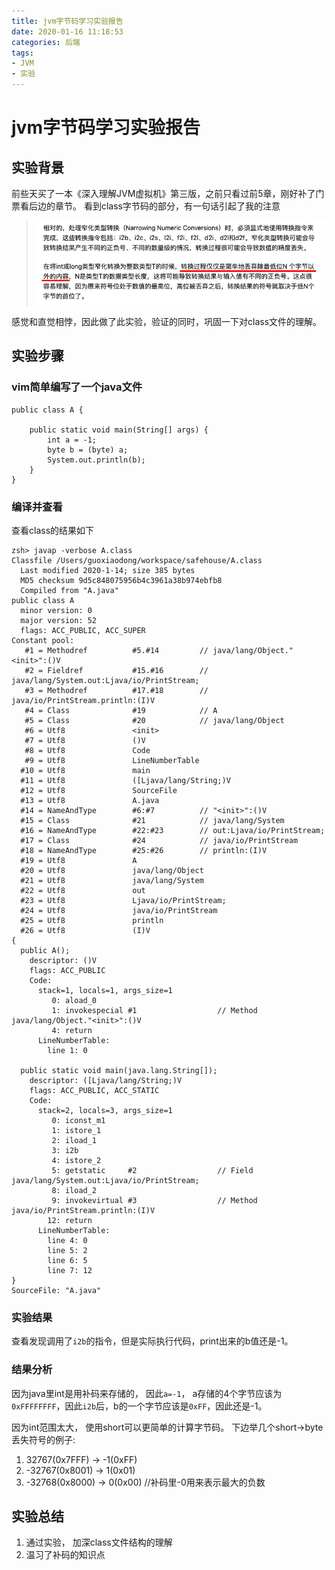```yaml
---
title: jvm字节码学习实验报告
date: 2020-01-16 11:18:53
categories: 后端
tags: 
- JVM
- 实验
---
```

# jvm字节码学习实验报告

## 实验背景

前些天买了一本《深入理解JVM虚拟机》第三版，之前只看过前5章，刚好补了门票看后边的章节。
看到class字节码的部分，有一句话引起了我的注意
> ![1fc9c1590090f7a6448e9ff778c42e5c](jvm字节码学习实验报告/B8087A95-A470-42D5-B64E-8D70A834DB8E.png)

感觉和直觉相悖，因此做了此实验，验证的同时，巩固一下对class文件的理解。

## 实验步骤

### vim简单编写了一个java文件

```
public class A {

    public static void main(String[] args) {
        int a = -1;
        byte b = (byte) a;
        System.out.println(b);
    }
}
```

### 编译并查看

查看class的结果如下

```
zsh> javap -verbose A.class
Classfile /Users/guoxiaodong/workspace/safehouse/A.class
  Last modified 2020-1-14; size 385 bytes
  MD5 checksum 9d5c848075956b4c3961a38b974ebfb8
  Compiled from "A.java"
public class A
  minor version: 0
  major version: 52
  flags: ACC_PUBLIC, ACC_SUPER
Constant pool:
   #1 = Methodref          #5.#14         // java/lang/Object."<init>":()V
   #2 = Fieldref           #15.#16        // java/lang/System.out:Ljava/io/PrintStream;
   #3 = Methodref          #17.#18        // java/io/PrintStream.println:(I)V
   #4 = Class              #19            // A
   #5 = Class              #20            // java/lang/Object
   #6 = Utf8               <init>
   #7 = Utf8               ()V
   #8 = Utf8               Code
   #9 = Utf8               LineNumberTable
  #10 = Utf8               main
  #11 = Utf8               ([Ljava/lang/String;)V
  #12 = Utf8               SourceFile
  #13 = Utf8               A.java
  #14 = NameAndType        #6:#7          // "<init>":()V
  #15 = Class              #21            // java/lang/System
  #16 = NameAndType        #22:#23        // out:Ljava/io/PrintStream;
  #17 = Class              #24            // java/io/PrintStream
  #18 = NameAndType        #25:#26        // println:(I)V
  #19 = Utf8               A
  #20 = Utf8               java/lang/Object
  #21 = Utf8               java/lang/System
  #22 = Utf8               out
  #23 = Utf8               Ljava/io/PrintStream;
  #24 = Utf8               java/io/PrintStream
  #25 = Utf8               println
  #26 = Utf8               (I)V
{
  public A();
    descriptor: ()V
    flags: ACC_PUBLIC
    Code:
      stack=1, locals=1, args_size=1
         0: aload_0
         1: invokespecial #1                  // Method java/lang/Object."<init>":()V
         4: return
      LineNumberTable:
        line 1: 0

  public static void main(java.lang.String[]);
    descriptor: ([Ljava/lang/String;)V
    flags: ACC_PUBLIC, ACC_STATIC
    Code:
      stack=2, locals=3, args_size=1
         0: iconst_m1
         1: istore_1
         2: iload_1
         3: i2b
         4: istore_2
         5: getstatic     #2                  // Field java/lang/System.out:Ljava/io/PrintStream;
         8: iload_2
         9: invokevirtual #3                  // Method java/io/PrintStream.println:(I)V
        12: return
      LineNumberTable:
        line 4: 0
        line 5: 2
        line 6: 5
        line 7: 12
}
SourceFile: "A.java"
```

### 实验结果

查看发现调用了```i2b```的指令，但是实际执行代码，print出来的b值还是-1。

### 结果分析

因为java里int是用补码来存储的， 因此```a=-1```， a存储的4个字节应该为```0xFFFFFFFF```，因此```i2b```后，b的一个字节应该是```0xFF```，因此还是-1。

因为int范围太大， 使用short可以更简单的计算字节码。
下边举几个short->byte丢失符号的例子:

1. 32767(0x7FFF) -> -1(0xFF)
2. -32767(0x8001) -> 1(0x01)
3. -32768(0x8000) -> 0(0x00) //补码里-0用来表示最大的负数

## 实验总结

1. 通过实验， 加深class文件结构的理解
2. 温习了补码的知识点
